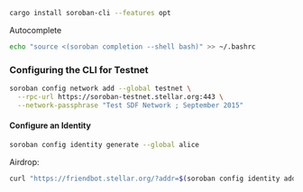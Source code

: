 ```sh
cargo install soroban-cli --features opt
```

Autocomplete

```sh
echo "source <(soroban completion --shell bash)" >> ~/.bashrc
```

### Configuring the CLI for Testnet

```sh
soroban config network add --global testnet \
  --rpc-url https://soroban-testnet.stellar.org:443 \
  --network-passphrase "Test SDF Network ; September 2015"
```

#### Configure an Identity

```sh
soroban config identity generate --global alice
```

Airdrop:

```sh
curl "https://friendbot.stellar.org/?addr=$(soroban config identity address alice)"
```
